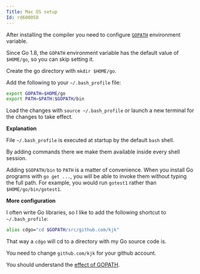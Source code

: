 ```yaml
---
Title: Mac OS setup
Id: rd600058
---
```

After installing the compiler you need to configure [`GOPATH`](a-14406) environment variable.

Since Go 1.8, the `GOPATH` environment variable has the default value of `$HOME/go`, so you can skip setting it.

Create the go directory with `mkdir $HOME/go`.

Add the following to your `~/.bash_profile` file:

```sh
export GOPATH=$HOME/go
export PATH=$PATH:$GOPATH/bin
```

Load the changes with `source ~/.bash_profile` or launch a new terminal for the changes to take effect.

**Explanation**

File `~/.bash_profile` is executed at startup by the default `bash` shell.

By adding commands there we make them available inside every shell session.

Adding `$GOPATH/bin` to `PATH` is a matter of convenience. When you install Go programs with `go get ...`, you will be able to invoke them without typing the full path. For example, you would run `gotest1` rather than `$HOME/go/bin/gotest1`.

**More configuration**

I often write Go libraries, so I like to add the following shortcut to `~/.bash_profile`:

```sh
alias cdgo="cd $GOPATH/src/github.com/kjk"
```

That way a `cdgo` will cd to a directory with my Go source code is.

You need to change `github.com/kjk` for your github account.

You should understand the [effect of GOPATH](a-14406).